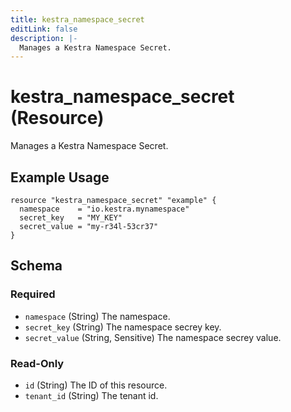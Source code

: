 ```yaml
---
title: kestra_namespace_secret
editLink: false
description: |-
  Manages a Kestra Namespace Secret.
---
```


# kestra_namespace_secret (Resource)

Manages a Kestra Namespace Secret.

## Example Usage

```hcl
resource "kestra_namespace_secret" "example" {
  namespace    = "io.kestra.mynamespace"
  secret_key   = "MY_KEY"
  secret_value = "my-r34l-53cr37"
}
```

<!-- schema generated by tfplugindocs -->
## Schema

### Required

- `namespace` (String) The namespace.
- `secret_key` (String) The namespace secrey key.
- `secret_value` (String, Sensitive) The namespace secrey value.

### Read-Only

- `id` (String) The ID of this resource.
- `tenant_id` (String) The tenant id.
